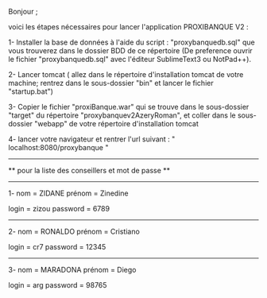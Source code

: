 Bonjour ;

voici les étapes nécessaires pour lancer l'application PROXIBANQUE V2 : 

1- Installer la base de données à l'aide du script : "proxybanquedb.sql" que vous trouverez dans le dossier BDD de ce répertoire (De preference ouvrir le fichier "proxybanquedb.sql" avec l'éditeur SublimeText3 ou NotPad++).

2- Lancer tomcat ( allez dans le répertoire d'installation tomcat de votre machine; rentrez dans le sous-dossier "bin" et lancer le fichier "startup.bat")

3- Copier le fichier "proxiBanque.war" qui se trouve dans le sous-dossier "target" du répertoire "proxybanquev2AzeryRoman", et coller dans le sous-dossier "webapp" de votre répertoire d'installation tomcat

4- lancer votre navigateur et rentrer l'url suivant : " localhost:8080/proxybanque "

--------------------------------------------------------------

** pour la liste des conseillers et mot de passe **

--------------------------------------------------------------

1- nom = ZIDANE
   prénom = Zinedine

   login = zizou
   password = 6789

--------------------------------------------

2- nom = RONALDO
   prénom = Cristiano

   login = cr7
   password = 12345

-------------------------------------------------

3- nom = MARADONA
   prénom = Diego

   login = arg 
   password = 98765
